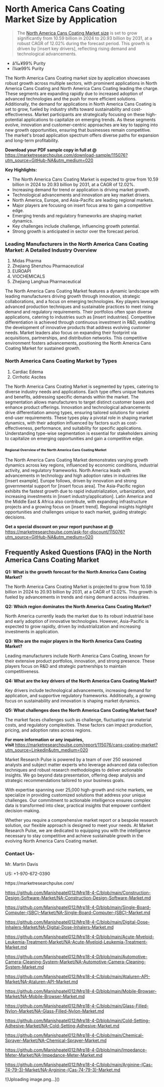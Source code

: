 <h1>North America Cans Coating Market&nbsp;Size by Application</h1><blockquote><p>The <a href="https://marketresearchpulse.com/download-sample/115076?utm_source=GitHub-NA&amp;utm_medium=020">North America Cans Coating Market size</a> is set to grow significantly from 10.59 billion in 2024 to 20.93 billion by 2031, at a robust CAGR of 12.02% during the forecast period. This growth is driven by [insert key drivers], reflecting rising demand and technological advancements.</p></blockquote><ul><li>â‰¥99% Purity<li> ï¼œ99% Purity</li></ul><p>The North America Cans Coating market size by application showcases robust growth across multiple sectors, with prominent applications in North America Cans Coating and North America Cans Coating leading the charge. These segments are expanding rapidly due to increased adoption of advanced technologies and the push for more efficient solutions. Additionally, the demand for applications in North America Cans Coating is set to grow, fueled by industry shifts toward sustainability and cost-effectiveness. Market participants are strategically focusing on these high-potential applications to capitalize on emerging trends. As these segments evolve, innovation and customer-centric approaches are key to tapping into new growth opportunities, ensuring that businesses remain competitive. The market's broad application spectrum offers diverse paths for expansion and long-term profitability.</p><p><strong>Download your PDF sample copy in full at @ </strong><a href="https://marketresearchpulse.com/download-sample/115076?utm_source=GitHub-NA&amp;utm_medium=020">https://marketresearchpulse.com/download-sample/115076?utm_source=GitHub-NA&amp;utm_medium=020</a></p><p><strong>Key Highlights: </strong></p><ul><li>The North America Cans Coating Market is expected to grow from 10.59 billion in 2024 to 20.93 billion by 2031, at a CAGR of 12.02%.</li><li>Increasing demand for trend or application is driving market growth.</li><li>Technological advancements and innovation are key market drivers.</li><li>North America, Europe, and Asia-Pacific are leading regional markets.</li><li>Major players are focusing on insert focus area to gain a competitive edge.</li><li>Emerging trends and regulatory frameworks are shaping market dynamics.</li><li>Key challenges include challenge, influencing growth potential.</li><li>Strong growth is anticipated in sector over the forecast period.</li></ul><h3>Leading Manufacturers in the North America Cans Coating Market: A Detailed Industry Overview</h3><ol><li>Midas Pharma</li><li>Zhejiang Shenzhou Pharmaceutical</li><li>EUROAPI</li><li>VIOCHEMICALS</li><li>Zhejiang Langhua Pharmaceutical</li></ol><div class="flex max-w-full flex-col flex-grow"><div class="min-h-8 text-message flex w-full flex-col items-end gap-2 whitespace-normal break-words [.text-message+&amp;]:mt-5" dir="auto" data-message-author-role="assistant" data-message-id="fd8432e4-4910-450d-b182-61b7bfb0a01f" data-message-model-slug="gpt-4o"><div class="flex w-full flex-col gap-1 empty:hidden first:pt-[3px]"><div class="markdown prose w-full break-words dark:prose-invert light"><p>The North America Cans Coating Market features a dynamic landscape with leading manufacturers driving growth through innovation, strategic collaborations, and a focus on emerging technologies. Key players leverage advanced production techniques and sustainable practices to meet rising demand and regulatory requirements. Their portfolios often span diverse applications, catering to industries such as [insert industries]. Competitive differentiation is achieved through continuous investment in R&amp;D, enabling the development of innovative products that address evolving customer needs. Market leaders also focus on expanding their footprint via acquisitions, partnerships, and distribution networks. This competitive environment fosters advancements, positioning the North America Cans Coating Market for sustained growth.</p></div></div></div></div><h3>North America Cans Coating Market by Types</h3><ol><li>Cardiac Edema<li> Cirrhotic Ascites</li></ol><div class="flex max-w-full flex-col flex-grow"><div class="min-h-8 text-message flex w-full flex-col items-end gap-2 whitespace-normal break-words [.text-message+&amp;]:mt-5" dir="auto" data-message-author-role="assistant" data-message-id="084470be-0bb7-4664-bddf-5156b4f41249" data-message-model-slug="gpt-4o-mini"><div class="flex w-full flex-col gap-1 empty:hidden first:pt-[3px]"><div class="markdown prose w-full break-words dark:prose-invert light"><p>The North America Cans Coating Market is segmented by types, catering to diverse industry needs and applications. Each type offers unique features and benefits, addressing specific demands within the market. The segmentation allows manufacturers to target distinct customer bases and enhance product offerings. Innovation and technological advancements drive differentiation among types, ensuring tailored solutions for varied end-user requirements. These types play a pivotal role in shaping market dynamics, with their adoption influenced by factors such as cost-effectiveness, performance, and suitability for specific applications. Understanding type-wise segmentation is essential for stakeholders aiming to capitalize on emerging opportunities and gain a competitive edge.</p></div></div></div></div><h3><span style="font-size: 11px;">Regional Overview of the North America Cans Coating Market</span></h3><div class="flex max-w-full flex-col flex-grow"><div class="min-h-8 text-message flex w-full flex-col items-end gap-2 whitespace-normal break-words [.text-message+&amp;]:mt-5" dir="auto" data-message-author-role="assistant" data-message-id="e9038762-ce64-4e30-91c9-9bd413514231" data-message-model-slug="gpt-4o-mini"><div class="flex w-full flex-col gap-1 empty:hidden first:pt-[3px]"><div class="markdown prose w-full break-words dark:prose-invert light"><p>The North America Cans Coating Market demonstrates varying growth dynamics across key regions, influenced by economic conditions, industrial activity, and regulatory frameworks. North America leads with advancements in technology and high adoption rates in industries like [insert example]. Europe follows, driven by innovation and strong governmental support for [insert focus area]. The Asia-Pacific region exhibits the fastest growth due to rapid industrialization, urbanization, and increasing investments in [insert industry/application]. Latin America and the Middle East &amp; Africa also contribute, with expanding infrastructure projects and a growing focus on [insert trend]. Regional insights highlight opportunities and challenges unique to each market, guiding strategic decisions.</p></div></div></div></div><p><strong>Get a special discount on your report purchase at @ </strong><a href="https://marketresearchpulse.com/ask-for-discount/115076?utm_source=GitHub-NA&amp;utm_medium=020">https://marketresearchpulse.com/ask-for-discount/115076?utm_source=GitHub-NA&amp;utm_medium=020</a></p><h2>Frequently Asked Questions (FAQ) in the North America Cans Coating Market</h2><p><strong>Q1: What is the growth forecast for the North America Cans Coating Market?</strong></p><p>The North America Cans Coating Market is projected to grow from 10.59 billion in 2024 to 20.93 billion by 2031, at a CAGR of 12.02%. This growth is fueled by advancements in trends and rising demand across industries.</p><p><strong>Q2: Which region dominates the North America Cans Coating Market?</strong></p><p>North America currently leads the market due to its robust industrial base and early adoption of innovative technologies. However, Asia-Pacific is expected to grow rapidly, driven by industrialization and increasing investments in application.</p><p><strong>Q3: Who are the major players in the North America Cans Coating Market?</strong></p><p>Leading manufacturers include North America Cans Coating, known for their extensive product portfolios, innovation, and strong presence. These players focus on R&amp;D and strategic partnerships to maintain competitiveness.</p><p><strong>Q4: What are the key drivers of the North America Cans Coating Market?</strong></p><p>Key drivers include technological advancements, increasing demand for application, and supportive regulatory frameworks. Additionally, a growing focus on sustainability and innovation is shaping market dynamics.</p><p><strong>Q5: What challenges does the North America Cans Coating Market face?</strong></p><p>The market faces challenges such as challenge, fluctuating raw material costs, and regulatory complexities. These factors can impact production, pricing, and adoption rates across regions.</p><p><strong>For more information or any inquiries, visit&nbsp;</strong><a href="https://marketresearchpulse.com/report/115076/cans-coating-market?utm_source=Linkedin&utm_medium=020">https://marketresearchpulse.com/report/115076/cans-coating-market?utm_source=Linkedin&utm_medium=020</a></p><p>Market Research Pulse is powered by a team of over 250 seasoned analysts and subject matter experts who leverage advanced data collection techniques and robust research methodologies to deliver actionable insights. We go beyond data presentation, offering deep analysis and strategic recommendations tailored to your business goals.</p><p>With expertise spanning over 25,000 high-growth and niche markets, we specialize in providing customized solutions that address your unique challenges. Our commitment to actionable intelligence ensures complex data is transformed into clear, practical insights that empower confident decision-making.</p><p>Whether you require a comprehensive market report or a bespoke research solution, our flexible approach is designed to meet your needs. At Market Research Pulse, we are dedicated to equipping you with the intelligence necessary to stay competitive and achieve sustainable growth in the evolving North America Cans Coating market.</p><h3><strong>Contact Us-</strong></h3><p>Mr. Martin Davis</p><p>US: +1-970-672-0390</p><p>https://marketresearchpulse.com/</p><p><a href="https://github.com/Manishpatel012/Mrp18-4-C/blob/main/Construction-Design-Software-Market/NA-Construction-Design-Software-Market.md">https://github.com/Manishpatel012/Mrp18-4-C/blob/main/Construction-Design-Software-Market/NA-Construction-Design-Software-Market.md</a></p><p><a href="https://github.com/Manishpatel012/Mrp18-4-D/blob/main/Single-Board-Computer-(SBC)-Market/NA-Single-Board-Computer-(SBC)-Market.md">https://github.com/Manishpatel012/Mrp18-4-D/blob/main/Single-Board-Computer-(SBC)-Market/NA-Single-Board-Computer-(SBC)-Market.md</a></p><p><a href="https://github.com/Manishpatel012/Mrp18-4-C/blob/main/Digital-Dose-Inhalers-Market/NA-Digital-Dose-Inhalers-Market.md">https://github.com/Manishpatel012/Mrp18-4-C/blob/main/Digital-Dose-Inhalers-Market/NA-Digital-Dose-Inhalers-Market.md</a></p><p><a href="https://github.com/Manishpatel012/Mrp18-4-D/blob/main/Acute-Myeloid-Leukemia-Treatment-Market/NA-Acute-Myeloid-Leukemia-Treatment-Market.md">https://github.com/Manishpatel012/Mrp18-4-D/blob/main/Acute-Myeloid-Leukemia-Treatment-Market/NA-Acute-Myeloid-Leukemia-Treatment-Market.md</a></p><p><a href="https://github.com/Manishpatel012/Mrp18-4-D/blob/main/Automotive-Camera-Cleaning-System-Market/NA-Automotive-Camera-Cleaning-System-Market.md">https://github.com/Manishpatel012/Mrp18-4-D/blob/main/Automotive-Camera-Cleaning-System-Market/NA-Automotive-Camera-Cleaning-System-Market.md</a></p><p><a href="https://github.com/Manishpatel012/Mrp18-4-C/blob/main/Ataluren-API-Market/NA-Ataluren-API-Market.md">https://github.com/Manishpatel012/Mrp18-4-C/blob/main/Ataluren-API-Market/NA-Ataluren-API-Market.md</a></p><p><a href="https://github.com/Manishpatel012/Mrp18-4-D/blob/main/Mobile-Browser-Market/NA-Mobile-Browser-Market.md">https://github.com/Manishpatel012/Mrp18-4-D/blob/main/Mobile-Browser-Market/NA-Mobile-Browser-Market.md</a></p><p><a href="https://github.com/Manishpatel012/Mrp18-4-C/blob/main/Glass-Filled-Nylon-Market/NA-Glass-Filled-Nylon-Market.md">https://github.com/Manishpatel012/Mrp18-4-C/blob/main/Glass-Filled-Nylon-Market/NA-Glass-Filled-Nylon-Market.md</a></p><p><a href="https://github.com/Manishpatel012/Mrp18-4-D/blob/main/Cold-Setting-Adhesive-Market/NA-Cold-Setting-Adhesive-Market.md">https://github.com/Manishpatel012/Mrp18-4-D/blob/main/Cold-Setting-Adhesive-Market/NA-Cold-Setting-Adhesive-Market.md</a></p><p><a href="https://github.com/Manishpatel012/Mrp18-4-C/blob/main/Chemical-Sprayer-Market/NA-Chemical-Sprayer-Market.md">https://github.com/Manishpatel012/Mrp18-4-C/blob/main/Chemical-Sprayer-Market/NA-Chemical-Sprayer-Market.md</a></p><p><a href="https://github.com/Manishpatel012/Mrp18-4-D/blob/main/Impedance-Meter-Market/NA-Impedance-Meter-Market.md">https://github.com/Manishpatel012/Mrp18-4-D/blob/main/Impedance-Meter-Market/NA-Impedance-Meter-Market.md</a></p><p><a href="https://github.com/Manishpatel012/Mrp18-4-C/blob/main/Arginine-(Cas-74-79-3)-Market/NA-Arginine-(Cas-74-79-3)-Market.md">https://github.com/Manishpatel012/Mrp18-4-C/blob/main/Arginine-(Cas-74-79-3)-Market/NA-Arginine-(Cas-74-79-3)-Market.md</a></p>
![Uploading image.png…]()
